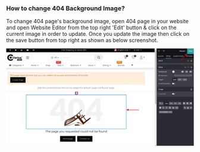 
### How to change 404 Background Image?



To change 404 page's background image, open 404 page in your website and open Website Editor from the top right 'Edit' button & click on the current image in order to update. Once you update the image then click on the save button from top right as shown as below screenshot.


![](./images/59-1.png)



